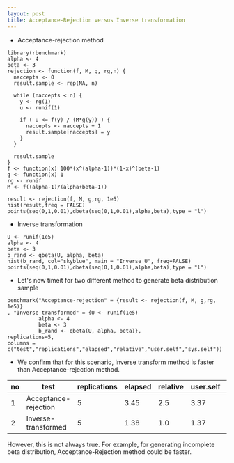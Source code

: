 ```yaml
---
layout: post
title: Acceptance-Rejection versus Inverse transformation
---
```

- Acceptance-rejection method

```
library(rbenchmark)
alpha <- 4
beta <- 3
rejection <- function(f, M, g, rg,n) {
  naccepts <- 0
  result.sample <- rep(NA, n)
  
  while (naccepts < n) {
    y <- rg(1)
    u <- runif(1)
    
    if ( u <= f(y) / (M*g(y)) ) {
      naccepts <- naccepts + 1
      result.sample[naccepts] = y
    }
  }
  
  result.sample
}
f <- function(x) 100*(x^(alpha-1))*(1-x)^(beta-1)
g <- function(x) 1
rg <- runif
M <- f((alpha-1)/(alpha+beta-1))

result <- rejection(f, M, g,rg, 1e5)
hist(result,freq = FALSE)
points(seq(0,1,0.01),dbeta(seq(0,1,0.01),alpha,beta),type = "l")
```

- Inverse transformation

```
U <- runif(1e5)
alpha <- 4
beta <- 3
b_rand <- qbeta(U, alpha, beta)
hist(b_rand, col="skyblue", main = "Inverse U", freq=FALSE)
points(seq(0,1,0.01),dbeta(seq(0,1,0.01),alpha,beta),type = "l")
```

- Let's now timeit for two different method to generate beta distribution sample

```
benchmark("Acceptance-rejection" = {result <- rejection(f, M, g,rg, 1e5)}
, "Inverse-transformed" = {U <- runif(1e5)
          alpha <- 4
          beta <- 3
          b_rand <- qbeta(U, alpha, beta)}, 
replications=5,
columns = c("test","replications","elapsed","relative","user.self","sys.self"))
```

- We confirm that for this scenario, Inverse transform method is faster than Acceptance-rejection method.
                  
no|test|replications|elapsed|relative|user.self|sys.self
--|----|------------|-------|--------|---------|--------
1|Acceptance-rejection|5|3.45|2.5|3.37|0.01
2|Inverse-transformed|5|1.38|1.0|1.37|0.00

However, this is not always true.
For example, for generating incomplete beta distribution, Acceptance-Rejection method could be faster.
